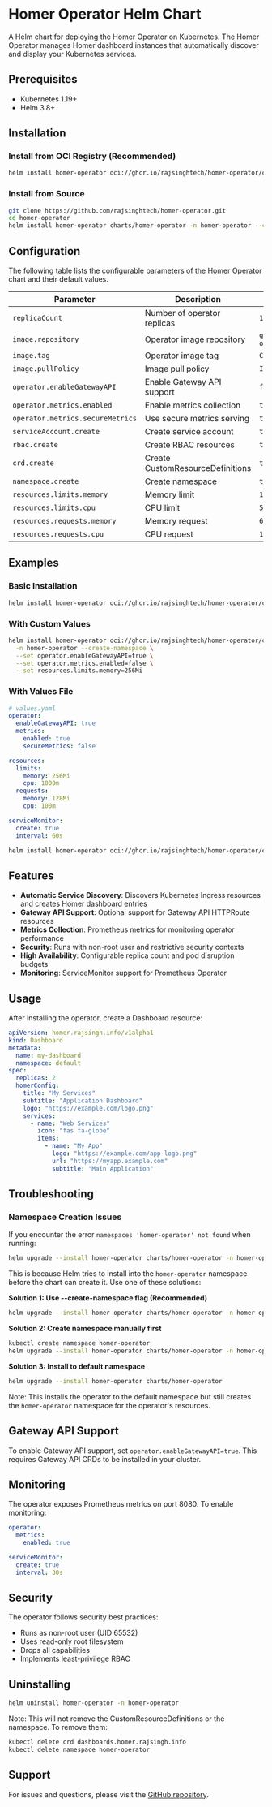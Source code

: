 # Homer Operator Helm Chart

A Helm chart for deploying the Homer Operator on Kubernetes. The Homer Operator manages Homer dashboard instances that automatically discover and display your Kubernetes services.

## Prerequisites

- Kubernetes 1.19+
- Helm 3.8+

## Installation

### Install from OCI Registry (Recommended)

```bash
helm install homer-operator oci://ghcr.io/rajsinghtech/homer-operator/charts/homer-operator --version 0.0.0-latest -n homer-operator --create-namespace
```

### Install from Source

```bash
git clone https://github.com/rajsinghtech/homer-operator.git
cd homer-operator
helm install homer-operator charts/homer-operator -n homer-operator --create-namespace
```

## Configuration

The following table lists the configurable parameters of the Homer Operator chart and their default values.

| Parameter | Description | Default |
| --- | --- | --- |
| `replicaCount` | Number of operator replicas | `1` |
| `image.repository` | Operator image repository | `ghcr.io/rajsinghtech/homer-operator` |
| `image.tag` | Operator image tag | `Chart.appVersion` |
| `image.pullPolicy` | Image pull policy | `IfNotPresent` |
| `operator.enableGatewayAPI` | Enable Gateway API support | `false` |
| `operator.metrics.enabled` | Enable metrics collection | `true` |
| `operator.metrics.secureMetrics` | Use secure metrics serving | `true` |
| `serviceAccount.create` | Create service account | `true` |
| `rbac.create` | Create RBAC resources | `true` |
| `crd.create` | Create CustomResourceDefinitions | `true` |
| `namespace.create` | Create namespace | `true` |
| `resources.limits.memory` | Memory limit | `128Mi` |
| `resources.limits.cpu` | CPU limit | `500m` |
| `resources.requests.memory` | Memory request | `64Mi` |
| `resources.requests.cpu` | CPU request | `10m` |

## Examples

### Basic Installation

```bash
helm install homer-operator oci://ghcr.io/rajsinghtech/homer-operator/charts/homer-operator -n homer-operator --create-namespace
```

### With Custom Values

```bash
helm install homer-operator oci://ghcr.io/rajsinghtech/homer-operator/charts/homer-operator \
  -n homer-operator --create-namespace \
  --set operator.enableGatewayAPI=true \
  --set operator.metrics.enabled=false \
  --set resources.limits.memory=256Mi
```

### With Values File

```yaml
# values.yaml
operator:
  enableGatewayAPI: true
  metrics:
    enabled: true
    secureMetrics: false

resources:
  limits:
    memory: 256Mi
    cpu: 1000m
  requests:
    memory: 128Mi
    cpu: 100m

serviceMonitor:
  create: true
  interval: 60s
```

```bash
helm install homer-operator oci://ghcr.io/rajsinghtech/homer-operator/charts/homer-operator -n homer-operator --create-namespace -f values.yaml
```

## Features

- **Automatic Service Discovery**: Discovers Kubernetes Ingress resources and creates Homer dashboard entries
- **Gateway API Support**: Optional support for Gateway API HTTPRoute resources
- **Metrics Collection**: Prometheus metrics for monitoring operator performance
- **Security**: Runs with non-root user and restrictive security contexts
- **High Availability**: Configurable replica count and pod disruption budgets
- **Monitoring**: ServiceMonitor support for Prometheus Operator

## Usage

After installing the operator, create a Dashboard resource:

```yaml
apiVersion: homer.rajsingh.info/v1alpha1
kind: Dashboard
metadata:
  name: my-dashboard
  namespace: default
spec:
  replicas: 2
  homerConfig:
    title: "My Services"
    subtitle: "Application Dashboard"
    logo: "https://example.com/logo.png"
    services:
      - name: "Web Services"
        icon: "fas fa-globe"
        items:
          - name: "My App"
            logo: "https://example.com/app-logo.png"
            url: "https://myapp.example.com"
            subtitle: "Main Application"
```

## Troubleshooting

### Namespace Creation Issues

If you encounter the error `namespaces 'homer-operator' not found` when running:

```bash
helm upgrade --install homer-operator charts/homer-operator -n homer-operator
```

This is because Helm tries to install into the `homer-operator` namespace before the chart can create it. Use one of these solutions:

**Solution 1: Use --create-namespace flag (Recommended)**
```bash
helm upgrade --install homer-operator charts/homer-operator -n homer-operator --create-namespace
```

**Solution 2: Create namespace manually first**
```bash
kubectl create namespace homer-operator
helm upgrade --install homer-operator charts/homer-operator -n homer-operator
```

**Solution 3: Install to default namespace**
```bash
helm upgrade --install homer-operator charts/homer-operator
```
Note: This installs the operator to the default namespace but still creates the `homer-operator` namespace for the operator's resources.

## Gateway API Support

To enable Gateway API support, set `operator.enableGatewayAPI=true`. This requires Gateway API CRDs to be installed in your cluster.

## Monitoring

The operator exposes Prometheus metrics on port 8080. To enable monitoring:

```yaml
operator:
  metrics:
    enabled: true

serviceMonitor:
  create: true
  interval: 30s
```

## Security

The operator follows security best practices:

- Runs as non-root user (UID 65532)
- Uses read-only root filesystem
- Drops all capabilities
- Implements least-privilege RBAC

## Uninstalling

```bash
helm uninstall homer-operator -n homer-operator
```

Note: This will not remove the CustomResourceDefinitions or the namespace. To remove them:

```bash
kubectl delete crd dashboards.homer.rajsingh.info
kubectl delete namespace homer-operator
```

## Support

For issues and questions, please visit the [GitHub repository](https://github.com/rajsinghtech/homer-operator).